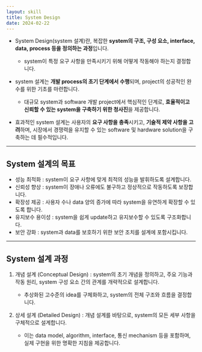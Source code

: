 ```yaml
---
layout: skill
title: System Design
date: 2024-02-22
---
```





- System Design(system 설계)란, 복잡한 **system의 구조, 구성 요소, interface, data, process 등을 정의하는 과정**입니다.
    - system이 특정 요구 사항을 만족시키기 위해 어떻게 작동해야 하는지 결정합니다.

- system 설계는 **개발 process의 초기 단계에서 수행**되며, project의 성공적인 완수를 위한 기초를 마련합니다.
    - 대규모 system과 software 개발 project에서 핵심적인 단계로, **효율적이고 신뢰할 수 있는 system을 구축하기 위한 청사진**을 제공합니다.

- 효과적인 system 설계는 사용자의 **요구 사항을 충족**시키고, **기술적 제약 사항을 고려**하며, 시장에서 경쟁력을 유지할 수 있는 software 및 hardware solution을 구축하는 데 필수적입니다.




---




## System 설계의 목표

- 성능 최적화 : system이 요구 사항에 맞게 최적의 성능을 발휘하도록 설계합니다.
- 신뢰성 향상 : system이 장애나 오류에도 불구하고 정상적으로 작동하도록 보장합니다.
- 확장성 제공 : 사용자 수나 data 양의 증가에 따라 system을 유연하게 확장할 수 있도록 합니다.
- 유지보수 용이성 : system을 쉽게 update하고 유지보수할 수 있도록 구조화합니다.
- 보안 강화 : system과 data를 보호하기 위한 보안 조치를 설계에 포함시킵니다.




---




## System 설계 과정

1. 개념 설계 (Conceptual Design) : system의 초기 개념을 정의하고, 주요 기능과 작동 원리, system 구성 요소 간의 관계를 개략적으로 설계합니다.
    - 추상화된 고수준의 idea를 구체화하고, system의 전체 구조와 흐름을 결정합니다.

2. 상세 설계 (Detailed Design) : 개념 설계를 바탕으로, system의 모든 세부 사항을 구체적으로 설계합니다.
    - 이는 data model, algorithm, interface, 통신 mechanism 등을 포함하며, 실제 구현을 위한 명확한 지침을 제공합니다.
